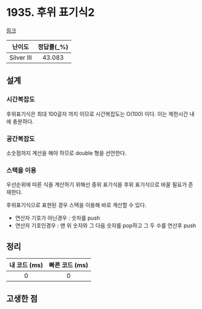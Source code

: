 # 1935. 후위 표기식2

[링크](https://www.acmicpc.net/problem/1935)

|   난이도   | 정답률(\_%) |
| :--------: | :---------: |
| Silver III |   43.083    |

## 설계

### 시간복잡도

후위표기식은 최대 100글자 까지 이므로 시간복잡도는 O(100) 이다. 이는 제한시간 내에 충분하다.

### 공간복잡도

소숫점까지 계산을 해야 하므로 double 형을 선언한다.

### 스택을 이용

우선순위에 따른 식을 계산하기 위해선 중위 표기식을 후위 표기식으로 바꿀 필요가 존재한다.

후위표기식으로 표현된 경우 스택을 이용해 바로 계산할 수 있다.

- 연산자 기호가 아닌경우 : 숫자를 push
- 연산자 기호인경우 : 맨 위 숫자와 그 다음 숫자를 pop하고 그 두 수를 연산후 push

## 정리

| 내 코드 (ms) | 빠른 코드 (ms) |
| :----------: | :------------: |
|      0       |       0        |

## 고생한 점
